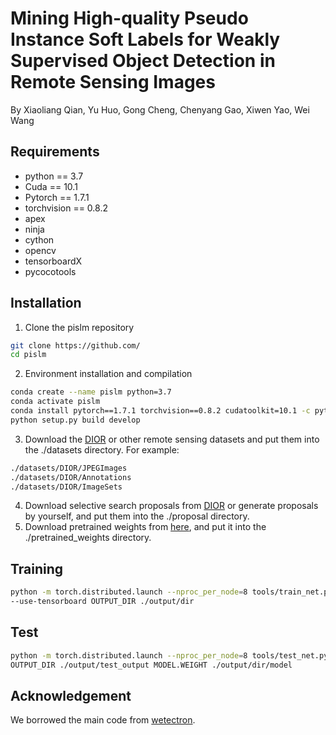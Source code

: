 # Mining High-quality Pseudo Instance Soft Labels for Weakly Supervised Object Detection in Remote Sensing Images
By Xiaoliang Qian, Yu Huo, Gong Cheng, Chenyang Gao, Xiwen Yao, Wei Wang

## Requirements
* python == 3.7 <br>
* Cuda == 10.1 <br>
* Pytorch == 1.7.1 <br>
* torchvision == 0.8.2 <br>
* apex <br>
* ninja <br>
* cython <br>
* opencv <br>
* tensorboardX <br>
* pycocotools <br>
## Installation
1. Clone the pislm repository
```bash
git clone https://github.com/
cd pislm
```
2. Environment installation and compilation
```bash
conda create --name pislm python=3.7
conda activate pislm
conda install pytorch==1.7.1 torchvision==0.8.2 cudatoolkit=10.1 -c pytorch
python setup.py build develop
```
3. Download the [DIOR](https://drive.google.com/drive/folders/1UdlgHk49iu6WpcJ5467iT-UqNPpx__CC) or other remote sensing datasets and put them into the ./datasets directory. For example:
```bash
./datasets/DIOR/JPEGImages
./datasets/DIOR/Annotations
./datasets/DIOR/ImageSets
```
4. Download selective search proposals from [DIOR](https://drive.google.com/drive/folders/1zWgPJhu2XOpRhUYjFB0Qv2dJ-PE01aLq?usp=sharing) or generate proposals by yourself, and put them into the ./proposal directory.
5. Download pretrained weights from [here](https://drive.google.com/drive/folders/19siwLoC_mcLhLiJ-ACNUbgGCrhGLBY9C?usp=sharing), and put it into the ./pretrained_weights directory.
## Training
```bash
python -m torch.distributed.launch --nproc_per_node=8 tools/train_net.py --config-file "configs/voc/V_16_voc07.yaml" \
--use-tensorboard OUTPUT_DIR ./output/dir
```
## Test
```bash
python -m torch.distributed.launch --nproc_per_node=8 tools/test_net.py --config-file "configs/voc/V_16_voc07.yaml" TEST.IMS_PER_BATCH 8 \
OUTPUT_DIR ./output/test_output MODEL.WEIGHT ./output/dir/model
```
## Acknowledgement
We borrowed the main code from [wetectron](https://github.com/NVlabs/wetectron).
